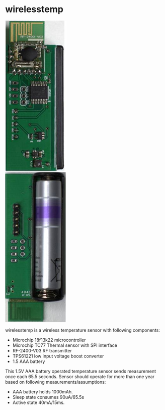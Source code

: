 wirelesstemp
============

![](wtemp.jpg "Wirelesstemp board")

wirelesstemp is a wireless temperature sensor with following components:

- Microchip 18f13k22 microcontroller
- Microchip TC77 Thermal sensor with SPI interface
- RF-2400-V03 RF transmitter
- TPS61221 low input voltage boost converter
- 1.5 AAA battery

This 1.5V AAA battery operated temperature sensor sends measurement once each 65.5 seconds.
Sensor should operate for more than one year based on following measurements/assumptions:

- AAA battery holds 1000mAh.
- Sleep state consumes 90uA/65.5s
- Active state 40mA/15ms.

